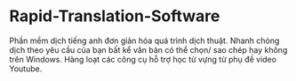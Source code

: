 # Rapid-Translation-Software
Phần mềm dịch tiếng anh đơn giản hóa quá trình dịch thuật. Nhanh chóng dịch theo yêu cầu của bạn bất kể văn bản có thể chọn/ sao chép hay không trên Windows. Hàng loạt các công cụ hỗ trợ học từ vựng từ phụ đề video Youtube.
